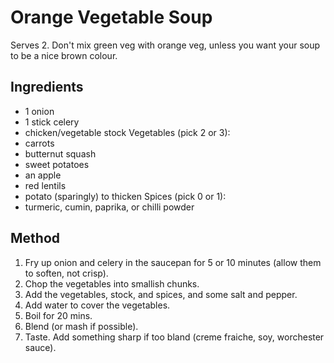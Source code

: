 Orange Vegetable Soup
=====================

Serves 2. Don't mix green veg with orange veg, unless you want your soup to be a nice brown colour.


Ingredients
-----------

- 1 onion
- 1 stick celery
- chicken/vegetable stock
Vegetables (pick 2 or 3):
- carrots
- butternut squash
- sweet potatoes
- an apple
- red lentils
- potato (sparingly) to thicken
Spices (pick 0 or 1):
- turmeric, cumin, paprika, or chilli powder


Method
------

1. Fry up onion and celery in the saucepan for 5 or 10 minutes (allow them to soften, not crisp).
2. Chop the vegetables into smallish chunks.
3. Add the vegetables, stock, and spices, and some salt and pepper.
4. Add water to cover the vegetables.
5. Boil for 20 mins.
6. Blend (or mash if possible).
7. Taste. Add something sharp if too bland (creme fraiche, soy, worchester sauce).
